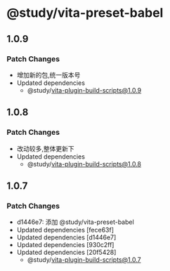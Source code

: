 # @study/vita-preset-babel

## 1.0.9

### Patch Changes

- 增加新的包,统一版本号
- Updated dependencies
  - @study/vita-plugin-build-scripts@1.0.9

## 1.0.8

### Patch Changes

- 改动较多,整体更新下
- Updated dependencies
  - @study/vita-plugin-build-scripts@1.0.8

## 1.0.7

### Patch Changes

- d1446e7: 添加 @study/vita-preset-babel
- Updated dependencies [fece63f]
- Updated dependencies [d1446e7]
- Updated dependencies [930c2ff]
- Updated dependencies [20f5428]
  - @study/vita-plugin-build-scripts@1.0.7
